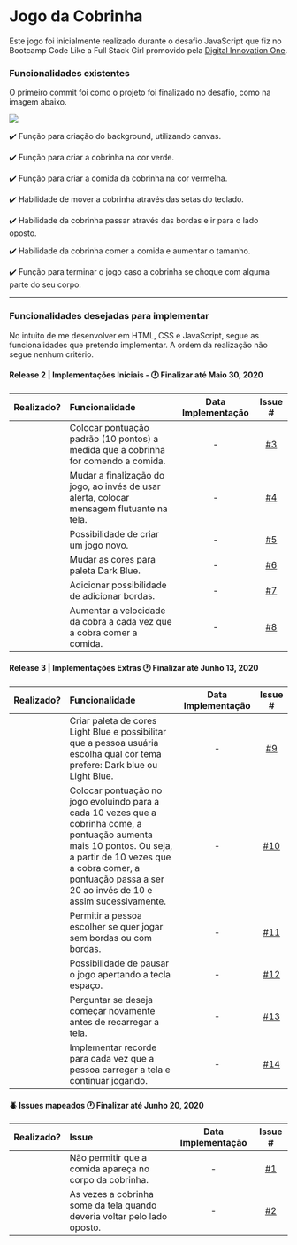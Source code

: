 # Jogo da Cobrinha

Este jogo foi inicialmente realizado durante o desafio JavaScript que fiz no Bootcamp Code Like a Full Stack Girl promovido pela [Digital Innovation One](https://digitalinnovation.one/ "Digital Innovation One").

### Funcionalidades existentes
O primeiro commit foi como o projeto foi finalizado no desafio, como na imagem abaixo.

![](https://i.imgur.com/1vvAuGq.png)

:heavy_check_mark: Função para criação do background, utilizando canvas.

:heavy_check_mark: Função para criar a cobrinha na cor verde.

:heavy_check_mark: Função para criar a comida da cobrinha na cor vermelha.

:heavy_check_mark: Habilidade de mover a cobrinha através das setas do teclado.

:heavy_check_mark: Habilidade da cobrinha passar através das bordas e ir para o lado oposto.

:heavy_check_mark: Habilidade da cobrinha comer a comida e aumentar o tamanho.

:heavy_check_mark: Função para terminar o jogo caso a cobrinha se choque com alguma parte do seu corpo.


------------


### Funcionalidades desejadas para implementar
No intuito de me desenvolver em HTML, CSS e JavaScript, segue as funcionalidades que pretendo implementar. A ordem da realização não segue nenhum critério.

#### Release 2 | Implementações Iniciais - :clock1: Finalizar até Maio 30, 2020
| Realizado?  | Funcionalidade  | Data Implementação | Issue # |
| :------------ |:--------------- |:-----:|:-----:|
|  | Colocar pontuação padrão (10 pontos) a medida que a cobrinha for comendo a comida.  | - | [#3](https://github.com/lcnunes09/snake-game/issues/3 "#3") |
|  | Mudar a finalização do jogo, ao invés de usar alerta, colocar mensagem flutuante na tela. | - | [#4](https://github.com/lcnunes09/snake-game/issues/4 "#4") |
|  | Possibilidade de criar um jogo novo. | - | [#5](https://github.com/lcnunes09/snake-game/issues/5 "#5") |
|  | Mudar as cores para paleta Dark Blue. | - | [#6](https://github.com/lcnunes09/snake-game/issues/6 "#6") |
|  | Adicionar possibilidade de adicionar bordas. | - | [#7](https://github.com/lcnunes09/snake-game/issues/7 "#7") |
|  | Aumentar a velocidade da cobra a cada vez que a cobra comer a comida. | - | [#8](https://github.com/lcnunes09/snake-game/issues/8 "#8") |

#### Release 3 | Implementações Extras :clock1: Finalizar até Junho 13, 2020
| Realizado?  | Funcionalidade  | Data Implementação | Issue # |
| :------------ |:--------------- |:-----:|:-----:|
|  | Criar paleta de cores Light Blue e possibilitar que a pessoa usuária escolha qual cor tema prefere: Dark blue ou Light Blue.  | - | [#9](https://github.com/lcnunes09/snake-game/issues/9 "#9") |
|  | Colocar pontuação no jogo evoluindo para a cada 10 vezes que a cobrinha come, a pontuação aumenta mais 10 pontos. Ou seja, a partir de 10 vezes que a cobra comer, a pontuação passa a ser 20 ao invés de 10 e assim sucessivamente. | - | [#10](https://github.com/lcnunes09/snake-game/issues/10 "#10") |
|  | Permitir a pessoa escolher se quer jogar sem bordas ou com bordas. | - | [#11](https://github.com/lcnunes09/snake-game/issues/11 "#11") |
|  | Possibilidade de pausar o jogo apertando a tecla espaço. | - | [#12](https://github.com/lcnunes09/snake-game/issues/12 "#12") |
|  | Perguntar se deseja começar novamente antes de recarregar a tela. | - | [#13](https://github.com/lcnunes09/snake-game/issues/13 "#13") |
|  | Implementar recorde para cada vez que a pessoa carregar a tela e continuar jogando. | - | [#14](https://github.com/lcnunes09/snake-game/issues/14 "#14") |

#### :beetle: Issues mapeados :clock1: Finalizar até Junho 20, 2020
| Realizado?  | Issue  | Data Implementação | Issue # |
| :------------ |:--------------- |:-----:|:-----:|
|  | Não permitir que a comida apareça no corpo da cobrinha. | - | [#1](https://github.com/lcnunes09/snake-game/issues/1 "#1") |
|  | As vezes a cobrinha some da tela quando deveria voltar pelo lado oposto. | - | [#2](https://github.com/lcnunes09/snake-game/issues/1 "#2") |